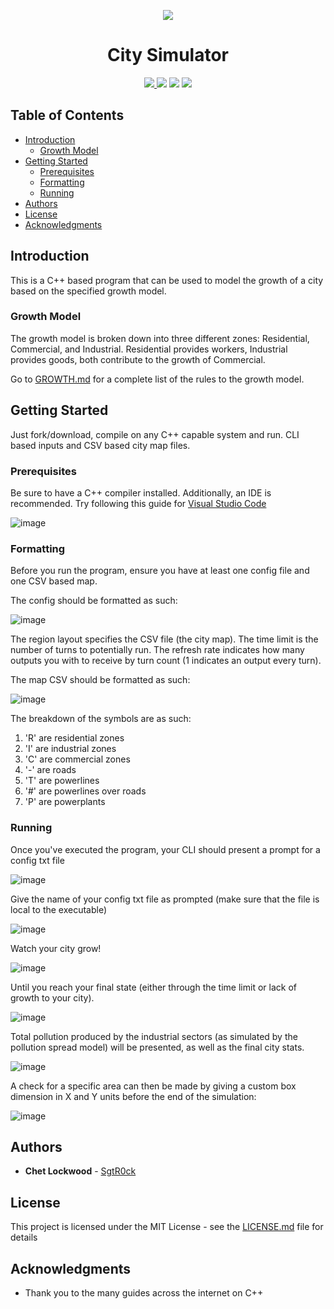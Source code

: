 <p align="center">
  <img src="https://github.com/SgtR0ck/City_Simulator/assets/8111664/ac60bc95-3be6-4110-99d3-74146b0a4892"
</p>
<h1 align="center"> 
  City Simulator  
</h1>

<p align="center">
  <a href="https://github.com/SgtR0ck/City_Simulator">
    <img src="https://img.shields.io/badge/version-1.0.0-green.svg?style=plastic">
  </a>
  <img src="https://img.shields.io/badge/language-C%2B%2B-%2300599C.svg?style=plastic&logo=C%2B%2B">
  <img src="https://img.shields.io/badge/code%20style-ANSI-orange.svg?style=plastic">
  <a href="https://github.com/SgtR0ck/City_Simulator/blob/main/LICENSE.md">
    <img src="https://img.shields.io/badge/license-MIT-green.svg?style=plastic">
  </a>
</p>

## Table of Contents
  - [Introduction](#introduction)
    - [Growth Model](#growth-model)
  - [Getting Started](#getting-started)
    - [Prerequisites](#prerequisites)
    - [Formatting](#formatting)
    - [Running](#running)
  - [Authors](#authors)
  - [License](#license)
  - [Acknowledgments](#acknowledgments)


## Introduction

This is a C++ based program that can be used to model the growth of a city based on the specified growth model.

### Growth Model

The growth model is broken down into three different zones: Residential, Commercial, and Industrial. Residential provides workers, Industrial provides goods, both contribute to the growth of Commercial.

Go to [GROWTH.md](https://github.com/SgtR0ck/City_Simulator/blob/main/GROWTH.md) for a complete list of the rules to the growth model.

## Getting Started

Just fork/download, compile on any C++ capable system and run. CLI based inputs and CSV based city map files.

### Prerequisites

Be sure to have a C++ compiler installed. Additionally, an IDE is recommended.
Try following this guide for [Visual Studio Code](https://code.visualstudio.com/docs/languages/cpp)

![image](https://github.com/SgtR0ck/City_Simulator/assets/8111664/73855d8b-0999-4c9b-8434-73d49ee4a338)

### Formatting

Before you run the program, ensure you have at least one config file and one CSV based map.

The config should be formatted as such:

![image](https://github.com/SgtR0ck/City_Simulator/assets/8111664/1d3d9073-e05a-4c67-b34e-5aa970ee8a0a)

The region layout specifies the CSV file (the city map).
The time limit is the number of turns to potentially run.
The refresh rate indicates how many outputs you with to receive by turn count (1 indicates an output every turn).

The map CSV should be formatted as such:

![image](https://github.com/SgtR0ck/City_Simulator/assets/8111664/6b23626f-dcd2-46d1-b77d-165ea7400783)

The breakdown of the symbols are as such:
1. 'R' are residential zones
2. 'I' are industrial zones
3. 'C' are commercial zones
4. '-' are roads
5. 'T' are powerlines
6. '#' are powerlines over roads
7. 'P' are powerplants

### Running

Once you've executed the program, your CLI should present a prompt for a config txt file

![image](https://github.com/SgtR0ck/City_Simulator/assets/8111664/90f0c37f-a0b8-4db2-8390-f01d5f3e080e)


Give the name of your config txt file as prompted (make sure that the file is local to the executable)

![image](https://github.com/SgtR0ck/City_Simulator/assets/8111664/b6c54b8b-8585-41d4-8e7c-7204a8df20f2)

Watch your city grow!

![image](https://github.com/SgtR0ck/City_Simulator/assets/8111664/15985ac7-f217-44cb-a63f-8e0fc0db1d7d)

Until you reach your final state (either through the time limit or lack of growth to your city).

![image](https://github.com/SgtR0ck/City_Simulator/assets/8111664/e139dcd7-1d3c-47a3-9fc7-be26d480bf81)

Total pollution produced by the industrial sectors (as simulated by the pollution spread model) will be presented, as well as the final city stats.

![image](https://github.com/SgtR0ck/City_Simulator/assets/8111664/74c774f3-3e27-481a-8070-a5c254da87c0)

A check for a specific area can then be made by giving a custom box dimension in X and Y units before the end of the simulation:

![image](https://github.com/SgtR0ck/City_Simulator/assets/8111664/442888fd-7ea9-4b75-a27b-ea260ed6ab13)

## Authors

* **Chet Lockwood** - [SgtR0ck](https://github.com/SgtR0ck)

## License

This project is licensed under the MIT License - see the [LICENSE.md](https://github.com/SgtR0ck/City_Simulator/blob/main/LICENSE.md) file for details

## Acknowledgments

* Thank you to the many guides across the internet on C++

